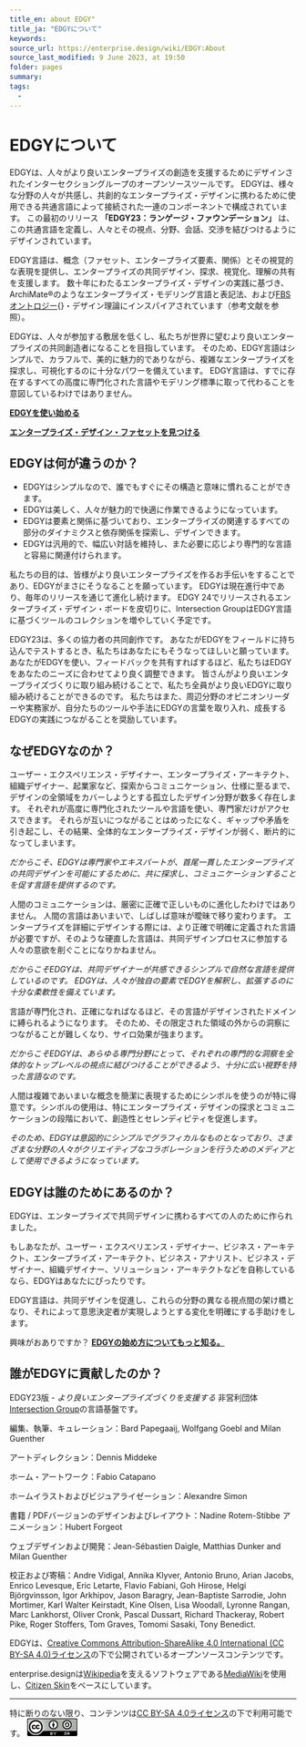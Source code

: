 ```yaml
---
title_en: about EDGY"
title_ja: "EDGYについて"
keywords: 
source_url: https://enterprise.design/wiki/EDGY:About
source_last_modified: 9 June 2023, at 19:50
folder: pages
summary:
tags: 
  - 
---
```

# EDGYについて
EDGYは、人々がより良いエンタープライズの創造を支援するためにデザインされたインターセクショングループのオープンソースツールです。 EDGYは、様々な分野の人々が共感し、共創的なエンタープライズ・デザインに携わるために使用できる共通言語によって接続された一連のコンポーネントで構成されています。 この最初のリリース **「EDGY23：ランゲージ・ファウンデーション」** は、この共通言語を定義し、人々とその視点、分野、会話、交渉を結びつけるようにデザインされています。

EDGY言語は、概念（ファセット、エンタープライズ要素、関係）とその視覚的な表現を提供し、エンタープライズの共同デザイン、探求、視覚化、理解の共有を支援します。 数十年にわたるエンタープライズ・デザインの実践に基づき、ArchiMate®のようなエンタープライズ・モデリング言語と表記法、および[FBSオントロジー](https://en.wikipedia.org/wiki/Function-Behaviour-Structure_ontology){}・デザイン理論にインスパイアされています（参考文献を参照）。

EDGYは、人々が参加する敷居を低くし、私たちが世界に望むより良いエンタープライズの共同創造者になることを目指しています。 そのため、EDGY言語はシンプルで、カラフルで、美的に魅力的でありながら、複雑なエンタープライズを探求し、可視化するのに十分なパワーを備えています。 EDGY言語は、すでに存在するすべての高度に専門化された言語やモデリング標準に取って代わることを意図しているわけではありません。

[**EDGYを使い始める**](getting_started_ja.md)

[**エンタープライズ・デザイン・ファセットを見つける**](enterprise_design_facets_ja/enterprise_design_facets_ja.md)

## EDGYは何が違うのか？
- EDGYはシンプルなので、誰でもすぐにその構造と意味に慣れることができます。
- EDGYは美しく、人々が魅力的で快適に作業できるようになっています。
- EDGYは要素と関係に基づいており、エンタープライズの関連するすべての部分のダイナミクスと依存関係を探索し、デザインできます。
- EDGYは汎用的で、幅広い対話を維持し、また必要に応じより専門的な言語と容易に関連付けられます。

私たちの目的は、皆様がより良いエンタープライズを作るお手伝いをすることであり、EDGYがまさにそうなることを願っています。 EDGYは現在進行中であり、毎年のリリースを通じて進化し続けます。 EDGY 24でリリースされるエンタープライズ・デザイン・ボードを皮切りに、Intersection GroupはEDGY言語に基づくツールのコレクションを増やしていく予定です。

EDGY23は、多くの協力者の共同創作です。 あなたがEDGYをフィールドに持ち込んでテストするとき、私たちはあなたにもそうなってほしいと願っています。 あなたがEDGYを使い、フィードバックを共有すればするほど、私たちはEDGYをあなたのニーズに合わせてより良く調整できます。 皆さんがより良いエンタープライズづくりに取り組み続けることで、私たち全員がより良いEDGYに取り組み続けることができるのです。 私たちはまた、周辺分野のオピニオンリーダーや実務家が、自分たちのツールや手法にEDGYの言葉を取り入れ、成長するEDGYの実践につながることを奨励しています。

## なぜEDGYなのか？
ユーザー・エクスペリエンス・デザイナー、エンタープライズ・アーキテクト、組織デザイナー、起業家など、探索からコミュニケーション、仕様に至るまで、デザインの全領域をカバーしようとする孤立したデザイン分野が数多く存在します。 それぞれが高度に専門化されたツールや言語を使い、専門家だけがアクセスできます。 それらが互いにつながることはめったになく、ギャップや矛盾を引き起こし、その結果、全体的なエンタープライズ・デザインが弱く、断片的になってしまいます。

_だからこそ、EDGYは専門家やエキスパートが、首尾一貫したエンタープライズの共同デザインを可能にするために、共に探求し、コミュニケーションすることを促す言語を提供するのです。_

人間のコミュニケーションは、厳密に正確で正しいものに進化したわけではありません。 人間の言語はあいまいで、しばしば意味が曖昧で移り変わります。 エンタープライズを詳細にデザインする際には、より正確で明確に定義された言語が必要ですが、そのような硬直した言語は、共同デザインプロセスに参加する人々の意欲を削ぐことになりかねません。

_だからこそEDGYは、共同デザイナーが共感できるシンプルで自然な言語を提供しているのです。 EDGYは、人々が独自の要素でEDGYを解釈し、拡張するのに十分な柔軟性を備えています。_

言語が専門化され、正確になればなるほど、その言語がデザインされたドメインに縛られるようになります。 そのため、その限定された領域の外からの洞察につながることが難しくなり、サイロ効果が強まります。

_だからこそEDGYは、あらゆる専門分野にとって、それぞれの専門的な洞察を全体的なトップレベルの視点に結びつけることができるよう、十分に広い視野を持った言語なのです。_

人間は複雑であいまいな概念を簡潔に表現するためにシンボルを使うのが特に得意です。シンボルの使用は、特にエンタープライズ・デザインの探求とコミュニケーションの段階において、創造性とセレンディピティを促進します。

_そのため、EDGYは意図的にシンプルでグラフィカルなものとなっており、さまざまな分野の人々がクリエイティブなコラボレーションを行うためのメディアとして使用できるようになっています。_

## EDGYは誰のためにあるのか？
EDGYは、エンタープライズで共同デザインに携わるすべての人のために作られました。

もしあなたが、ユーザー・エクスペリエンス・デザイナー、ビジネス・アーキテクト、エンタープライズ・アーキテクト、ビジネス・アナリスト、ビジネス・デザイナー、組織デザイナー、ソリューション・アーキテクトなどを自称しているなら、EDGYはあなたにぴったりです。

EDGY言語は、共同デザインを促進し、これらの分野の異なる視点間の架け橋となり、それによって意思決定者が実現しようとする変化を明確にする手助けをします。

興味がおありですか？ [**EDGYの始め方についてもっと知る。**](getting_started_ja.md)

## 誰がEDGYに貢献したのか？
EDGY23版 - _より良いエンタープライズづくりを支援する_ 非営利団体[Intersection Group](https://intersection.group/)の言語基盤です。

編集、執筆、キュレーション：Bard Papegaaij, Wolfgang Goebl and Milan Guenther

アートディレクション：Dennis Middeke

ホーム・アートワーク：Fabio Catapano

ホームイラストおよびビジュアライゼーション：Alexandre Simon

書籍 / PDFバージョンのデザインおよびレイアウト：Nadine Rotem-Stibbe
アニメーション：Hubert Forgeot

ウェブデザインおよび開発：Jean-Sébastien Daigle, Matthias Dunker and Milan Guenther

校正および寄稿：Andre Vidigal, Annika Klyver, Antonio Bruno, Arian Jacobs, Enrico Levesque, Eric Letarte, Flavio Fabiani, Goh Hirose, Helgi Björgvinsson, Igor Arkhipov, Jason Baragry, Jean-Baptiste Sarrodie, John Mortimer, Karl Walter Keirstadt, Kine Olsen, Lisa Woodall, Lyronne Rangan, Marc Lankhorst, Oliver Cronk, Pascal Dussart, Richard Thackeray, Robert Pike, Roger Stoffers, Tom Graves, Tomomi Sasaki, Tony Benedict.

EDGYは、[Creative Commons Attribution-ShareAlike 4.0 International (CC BY-SA 4.0)ライセンス](license_ja.md)の下で公開されているオープンソースコンテンツです。

enterprise.designは[Wikipedia](https://wikipedia.org/)を支えるソフトウェアである[MediaWiki](https://mediawiki.org/)を使用し、[Citizen Skin](https://www.mediawiki.org/wiki/Skin:Citizen)をベースにしています。

---
特に断りのない限り、コンテンツは[CC BY-SA 4.0ライセンス](/pages/license_ja.md)の下で利用可能です。
[![CC logo](/media/cc.png)](/pages/license_ja.md)

